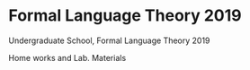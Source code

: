# Formal Language Theory 2019
Undergraduate School, Formal Language Theory 2019

Home works and Lab. Materials
